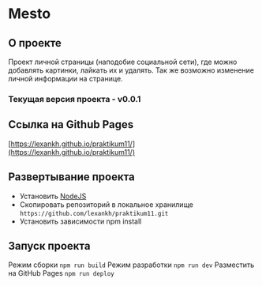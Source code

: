 # Mesto


## О проекте
Проект личной страницы (наподобие социальной сети), где можно добавлять картинки, лайкать их и удалять. Так же возможно изменение личной информации на странице.

### Текущая версия проекта - v0.0.1

## Ссылка на Github Pages
[https://lexankh.github.io/praktikum11/](https://lexankh.github.io/praktikum11/)

## Развертывание проекта
* Установить [NodeJS](https://nodejs.org/en/)
* Скопировать репозиторий в локальное хранилище `https://github.com/lexankh/praktikum11.git`
* Установить зависимости npm install

## Запуск проекта
Режим сборки `npm run build`
Режим разработки `npm run dev`
Разместить на GitHub Pages `npm run deploy`

